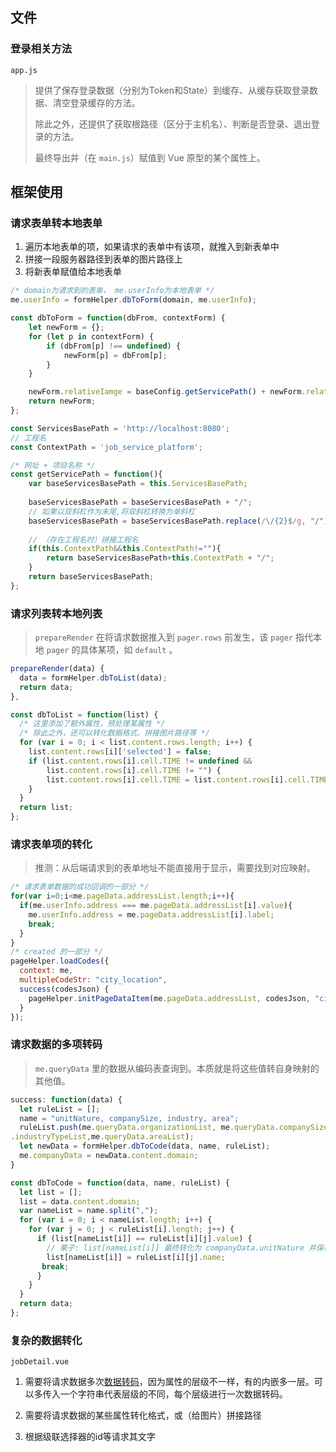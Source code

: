 ## 文件

 ### 登录相关方法

`app.js`

> 提供了保存登录数据（分别为Token和State）到缓存、从缓存获取登录数据、清空登录缓存的方法。
>
> 除此之外，还提供了获取根路径（区分于主机名）、判断是否登录、退出登录的方法。
>
> 最终导出并（在 `main.js`）赋值到 Vue 原型的某个属性上。



## 框架使用

### 请求表单转本地表单

1. 遍历本地表单的项，如果请求的表单中有该项，就推入到新表单中
2. 拼接一段服务器路径到表单的图片路径上
3. 将新表单赋值给本地表单

```js
/* domain为请求到的表单， me.userInfo为本地表单 */
me.userInfo = formHelper.dbToForm(domain, me.userInfo);
```

```js
const dbToForm = function(dbFrom, contextForm) {
	let newForm = {};
	for (let p in contextForm) {
		if (dbFrom[p] !== undefined) {
			newForm[p] = dbFrom[p];
		}
	}

	newForm.relativeIamge = baseConfig.getServicePath() + newForm.relativeIamge;
	return newForm;
};
```

```javascript
const ServicesBasePath = 'http://localhost:8080';
// 工程名
const ContextPath = 'job_service_platform';

/* 网址 + 项目名称 */
const getServicePath = function(){
	var baseServicesBasePath = this.ServicesBasePath;
    
	baseServicesBasePath = baseServicesBasePath + "/";
	// 如果以双斜杠作为末尾,将双斜杠转换为单斜杠
	baseServicesBasePath = baseServicesBasePath.replace(/\/{2}$/g, "/");
    
    // （存在工程名时）拼接工程名
	if(this.ContextPath&&this.ContextPath!=""){
		return baseServicesBasePath+this.ContextPath + "/";
	}
	return baseServicesBasePath;
};
```



### 请求列表转本地列表

> `prepareRender` 在将请求数据推入到 `pager.rows` 前发生，该 `pager` 指代本地 `pager`  的具体某项，如 `default` 。

```javascript
prepareRender(data) {
  data = formHelper.dbToList(data);
  return data;
},
```

```javascript
const dbToList = function(list) {
  /* 这里添加了额外属性，预处理某属性 */
  /* 除此之外，还可以转化数据格式、拼接图片路径等 */
  for (var i = 0; i < list.content.rows.length; i++) {
    list.content.rows[i]['selected'] = false;
    if (list.content.rows[i].cell.TIME != undefined &&
        list.content.rows[i].cell.TIME != "") {
        list.content.rows[i].cell.TIME = list.content.rows[i].cell.TIME.substr(0, 10);
    }
  }
  return list;
};
```



### 请求表单项的转化

> 推测：从后端请求到的表单地址不能直接用于显示，需要找到对应映射。

```javascript
/* 请求表单数据的成功回调的一部分 */
for(var i=0;i<me.pageData.addressList.length;i++){    
  if(me.userInfo.address === me.pageData.addressList[i].value){
    me.userInfo.address = me.pageData.addressList[i].label;
    break;
  }
}
/* created 的一部分 */
pageHelper.loadCodes({
  context: me,
  multipleCodeStr: "city_location",
  success(codesJson) {
    pageHelper.initPageDataItem(me.pageData.addressList, codesJson, "city_location", false);
  }
});
```



### 请求数据的多项转码

> `me.queryData` 里的数据从编码表查询到。本质就是将这些值转自身映射的其他值。

```javascript
success: function(data) {
  let ruleList = [];
  name = "unitNature, companySize, industry, area";
  ruleList.push(me.queryData.organizationList, me.queryData.companySizeList, me.queryData
.industryTypeList,me.queryData.areaList);
  let newData = formHelper.dbToCode(data, name, ruleList);
  me.companyData = newData.content.domain;
}
```

```javascript
const dbToCode = function(data, name, ruleList) {
  let list = [];
  list = data.content.domain;
  var nameList = name.split(",");
  for (var i = 0; i < nameList.length; i++) {
    for (var j = 0; j < ruleList[i].length; j++) {
      if (list[nameList[i]] == ruleList[i][j].value) {
        // 栗子: list[nameList[i]] 最终转化为 companyData.unitNature 并保存到组件中
        list[nameList[i]] = ruleList[i][j].name;
       break;
      }
    }
  }
  return data;
};
```

### 复杂的数据转化

`jobDetail.vue`

1. 需要将请求数据多次[数据转码](#请求数据的多项转码)，因为属性的层级不一样，有的内嵌多一层。可以多传入一个字符串代表层级的不同，每个层级进行一次数据转码。
2. 需要将请求数据的某些属性转化格式，或（给图片）拼接路径

3. 根据级联选择器的id等请求其文字












